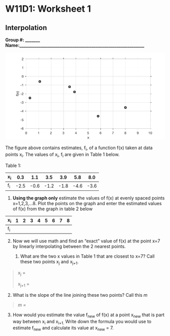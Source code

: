 # W11D1: Worksheet 1

## Interpolation 

**Group \#: \_\_\_\_\_\_\_ <br>
Name:\_\_\_\_\_\_\_\_\_\_\_\_\_\_\_\_\_\_\_\_\_\_\_\_\_\_\_\_\_\_\_\_\_\_\_\_\_\_\_\_\_\_\_\_\_\_\_\_\_\_\_\_\_\_\_\_\_\_\_**

<img src='../_static/media11/week11_WS01-001.png'>

The figure above contains estimates, f<sub>i</sub>, of a function f(x)
taken at data points x<sub>i</sub>. The values of x<sub>i</sub>,
f<sub>i</sub> are given in Table 1 below.

Table 1:

| x<sub>i</sub> | 0.3   | 1.1   | 3.5   | 3.9   | 5.8   | 8.0   |
|---------------|-------|-------|-------|-------|-------|-------|
| f<sub>i</sub> | \-2.5 | \-0.6 | \-1.2 | \-1.8 | \-4.6 | \-3.6 |

1.  **Using the graph only** estimate the values of f(x) at evenly
    spaced points x=1,2,3,…8. Plot the points on the graph and enter the
    estimated values of f(x) from the graph in table 2 below

| x<sub>i</sub> | 1 | 2 | 3 | 4 | 5 | 6 | 7 | 8 |
|---------------|---|---|---|---|---|---|---|---|
| f<sub>i</sub> |   |   |   |   |   |   |   |   |

2.  Now we will use math and find an “exact” value of f(x) at the point
    x=7 by linearly interpolating between the 2 nearest points.
    
    1.  What are the two x values in Table 1 that are closest to x=7?
        Call these two points x<sub>j</sub> and x<sub>j+1</sub>.

> x<sub>j</sub> =
> 
> x<sub>j+1</sub> =

2.  What is the slope of the line joining these two points? Call this
    *m*

> *m =*

3.  How would you estimate the value f<sub>new</sub> of f(x) at a point
    x<sub>new</sub> that is part way between x<sub>i</sub> and
    x<sub>i+1.</sub> Write down the formula you would use to estimate
    f<sub>new</sub> and calculate its value at x<sub>new</sub> = 7.
